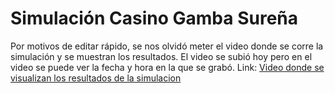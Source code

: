 # Simulación Casino Gamba Sureña
Por motivos de editar rápido, se nos olvidó meter el video donde se corre la simulación y se muestran los resultados. El video se subió hoy pero en el video se puede ver la fecha y hora en la que se grabó. 
Link: [Video donde se visualizan los resultados de la simulacion](https://youtu.be/rK3YPco9ykM)
